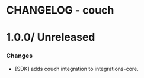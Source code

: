 # CHANGELOG - couch

1.0.0/ Unreleased
==================

### Changes

* [SDK] adds couch integration to integrations-core.

